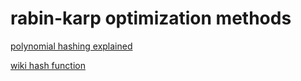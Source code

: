 # rabin-karp optimization methods

[polynomial hashing explained](https://medium.com/swlh/rabin-karp-algorithm-using-polynomial-hashing-and-modular-arithmetic-437627b37db6)

[wiki hash function](https://en.wikipedia.org/wiki/Rabin–Karp_algorithm#Hash_function_used)
